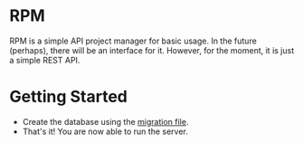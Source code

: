 # RPM
RPM is a simple API project manager for basic usage. In the future (perhaps), there will be an interface for it. However, for the moment, it is just a simple REST API.

# Getting Started

- Create the database using the [migration file](src/main/resources/migrations/migration.sql).
- That's it! You are now able to run the server.
